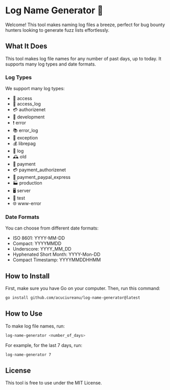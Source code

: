 # Log Name Generator 🌈

Welcome! This tool makes naming log files a breeze, perfect for bug bounty hunters looking to generate fuzz lists effortlessly.

## What It Does

This tool makes log file names for any number of past days, up to today. It supports many log types and date formats.

### Log Types

We support many log types:

- 🚪 access
- 📜 access_log
- 💳 authorizenet
- 🔧 development
- ❗ error
- 📚 error_log
- 🚨 exception
- 💰 librepag
- 📝 log
- 🕰 old
- 💸 payment
- 💳 payment_authorizenet
- 🛒 payment_paypal_express
- 🏭 production
- 🖥 server
- 🧪 test
- 🌐 www-error

### Date Formats

You can choose from different date formats:

- ISO 8601: YYYY-MM-DD
- Compact: YYYYMMDD
- Underscore: YYYY_MM_DD
- Hyphenated Short Month: YYYY-Mon-DD
- Compact Timestamp: YYYYMMDDHHMM

## How to Install

First, make sure you have Go on your computer. Then, run this command:

```bash
go install github.com/acuciureanu/log-name-generator@latest
```

## How to Use

To make log file names, run:

```bash
log-name-generator <number_of_days>
```

For example, for the last 7 days, run:

```bash
log-name-generator 7
```

## License

This tool is free to use under the MIT License.
